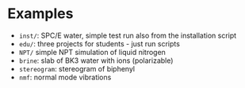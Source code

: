 # Examples

* `inst/`: SPC/E water, simple test run also from the installation script
* `edu/`: three projects for students - just run scripts
* `NPT/` simple NPT simulation of liquid nitrogen
* `brine`: slab of BK3 water with ions (polarizable)
* `stereogram`: stereogram of biphenyl
* `nmf`: normal mode vibrations
